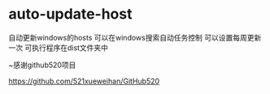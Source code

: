 # auto-update-host
自动更新windows的hosts
可以在windows搜索自动任务控制
可以设置每周更新一次
可执行程序在dist文件夹中


~感谢github520项目

https://github.com/521xueweihan/GitHub520
